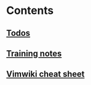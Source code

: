 # Contents #

## [Todos](dailytodos.md)
## [Training notes](trainingnotes.md)
## [Vimwiki cheat sheet](vimwikicheat/index.md)

